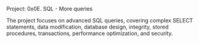 Project: 0x0E. SQL - More queries

The project focuses on advanced SQL queries, covering complex SELECT statements, data modification, database design, integrity, stored procedures, transactions, performance optimization, and security.
